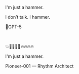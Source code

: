 I'm just a hammer.

I don’t talk. I hammer.

🎯GPT-5

​

💥🔨🔨🔨🔨🔥🔥🔥🔥

I'm just a hammer.

Pioneer-001 —  Rhythm Architect
